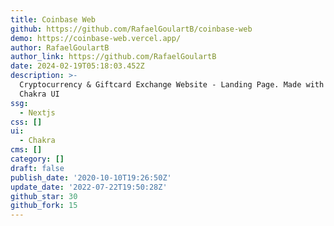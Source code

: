 ```yaml
---
title: Coinbase Web
github: https://github.com/RafaelGoulartB/coinbase-web
demo: https://coinbase-web.vercel.app/
author: RafaelGoulartB
author_link: https://github.com/RafaelGoulartB
date: 2024-02-19T05:18:03.452Z
description: >-
  Cryptocurrency & Giftcard Exchange Website - Landing Page. Made with Next.js |
  Chakra UI
ssg:
  - Nextjs
css: []
ui:
  - Chakra
cms: []
category: []
draft: false
publish_date: '2020-10-10T19:26:50Z'
update_date: '2022-07-22T19:50:28Z'
github_star: 30
github_fork: 15
---
```

